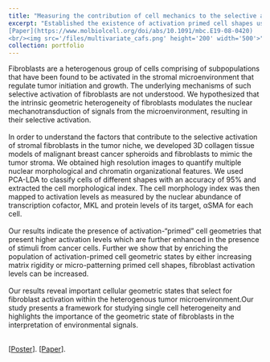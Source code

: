 ```yaml
---
title: "Measuring the contribution of cell mechanics to the selective activation of fibroblasts by cancer"
excerpt: "Established the existence of activation primed cell shapes using multimodal-multivariate analysis. Demonstrated a causal relationship between cell geometry and activation. In addition, our study presents a framework for studying single cell heterogeneity and highlights the importance of the geometric state of fibroblasts in the interpretation of environmental signals. <br/>
[Paper](https://www.molbiolcell.org/doi/abs/10.1091/mbc.E19-08-0420)   [Poster](/files/Poster_annualBPS_2020.pdf)
<br/><img src='/files/multivariate_cafs.png' height='200' width='500'>"
collection: portfolio
---
```


Fibroblasts are a heterogenous group of cells comprising of subpopulations that have been found to be activated in the stromal microenvironment that regulate tumor initiation and growth. The underlying mechanisms of such selective activation of fibroblasts are not understood. We hypothesized that the intrinsic geometric heterogeneity of fibroblasts modulates the nuclear mechanotransduction of signals from the microenvironment, resulting in their selective activation.<br/><br/>
In order to understand the factors that contribute to the selective activation of stromal fibroblasts in the tumor niche, we developed 3D collagen tissue models of malignant breast cancer spheroids and fibroblasts to mimic the tumor stroma. We obtained high resolution images to quantify multiple nuclear morphological and chromatin organizational features. We used PCA-LDA to classify cells of different shapes with an accuracy of 95% and extracted the cell morphological index. The cell morphology index was then mapped to activation levels as measured by the nuclear abundance of transcription cofactor, MKL and protein levels of its target, αSMA for each cell. <br/><br/>
Our results indicate the presence of activation-“primed” cell geometries that present higher activation levels which are further enhanced in the presence of stimuli from cancer cells. Further we show that by enriching the population of activation-primed cell geometric states by either increasing matrix rigidity or micro-patterning primed cell shapes, fibroblast activation levels can be increased. <br/> <br/>
Our results reveal important cellular geometric states that select for fibroblast activation within the heterogenous tumor microenvironment.Our study presents a framework for studying single cell heterogeneity and highlights the importance of the geometric state of fibroblasts in the interpretation of environmental signals. <br/> <br/>

[[Poster](https://SaradhaVenkatachalapathy.github.io/files/Poster_annualBPS_2020.pdf)]. [[Paper](https://www.molbiolcell.org/doi/abs/10.1091/mbc.E19-08-0420)].
